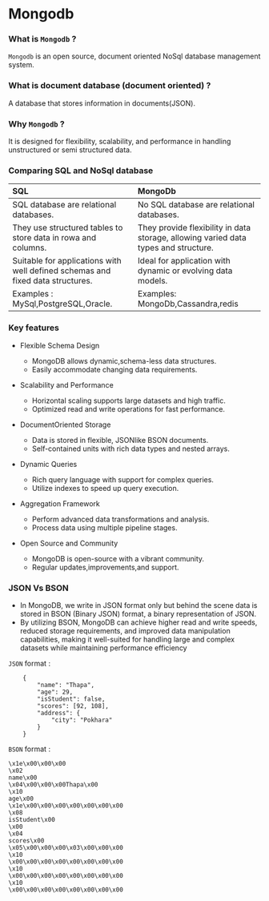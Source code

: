 # Mongodb

### What is `Mongodb` ?

`Mongodb` is an open source, document oriented NoSql database management system.

### What is document database (document oriented) ?

A database that stores information in documents(JSON).

### Why `Mongodb` ?

It is designed for flexibility, scalability, and performance in handling unstructured or semi structured data.

### Comparing SQL and NoSql database

| SQL                                                                            | MongoDb                                                                             |
| :----------------------------------------------------------------------------- | :---------------------------------------------------------------------------------- |
| SQL database are relational databases.                                         | No SQL database are relational databases.                                           |
| They use structured tables to store data in rowa and columns.                  | They provide flexibility in data storage, allowing varied data types and structure. |
| Suitable for applications with well defined schemas and fixed data structures. | Ideal for application with dynamic or evolving data models.                         |
| Examples : MySql,PostgreSQL,Oracle.                                            | Examples: MongoDb,Cassandra,redis                                                   |

### Key features

- Flexible Schema Design

  - MongoDB allows dynamic,schema-less data structures.
  - Easily accommodate changing data requirements.

- Scalability and Performance
  - Horizontal scaling supports large datasets and high traffic.
  - Optimized read and write operations for fast performance.
- DocumentOriented Storage
  - Data is stored in flexible, JSONlike BSON documents.
  - Self-contained units with rich data types and nested arrays.
- Dynamic Queries

  - Rich query language with support for complex queries.
  - Utilize indexes to speed up query execution.

- Aggregation Framework

  - Perform advanced data transformations and analysis.
  - Process data using multiple pipeline stages.

- Open Source and Community
  - MongoDB is open-source with a vibrant community.
  - Regular updates,improvements,and support.

### JSON Vs BSON

- In MongoDB, we write in JSON format only but behind the scene data is stored in BSON (Binary JSON) format, a binary representation of JSON.
- By utilizing BSON, MongoDB can achieve higher read and write speeds,
  reduced storage requirements, and improved data manipulation capabilities,
  making it well-suited for handling large and complex datasets while
  maintaining performance efficiency

`JSON` format : </br>

        {
            "name": "Thapa",
            "age": 29,
            "isStudent": false,
            "scores": [92, 108],
            "address": {
                "city": "Pokhara"
            }
        }

`BSON` format : </br>

    \x1e\x00\x00\x00
    \x02
    name\x00
    \x04\x00\x00\x00Thapa\x00
    \x10
    age\x00
    \x1e\x00\x00\x00\x00\x00\x00\x00
    \x08
    isStudent\x00
    \x00
    \x04
    scores\x00
    \x05\x00\x00\x00\x03\x00\x00\x00
    \x10
    \x00\x00\x00\x00\x00\x00\x00\x00
    \x10
    \x00\x00\x00\x00\x00\x00\x00\x00
    \x10
    \x00\x00\x00\x00\x00\x00\x00\x00

